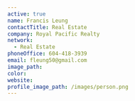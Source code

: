 ```yaml
---
active: true
name: Francis Leung
contactTitle: Real Estate
company: Royal Pacific Realty
network:
  - Real Estate
phoneOffice: 604-418-3939
email: fleung50@gmail.com
image_path:
color:
website:
profile_image_path: /images/person.png
---
```



